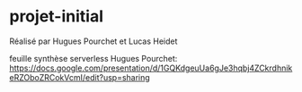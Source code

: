 # projet-initial
Réalisé par Hugues Pourchet et Lucas Heidet

feuille synthèse serverless Hugues Pourchet:
https://docs.google.com/presentation/d/1GQKdgeuUa6gJe3hqbj4ZCkrdhnikeRZOboZRCokVcmI/edit?usp=sharing
